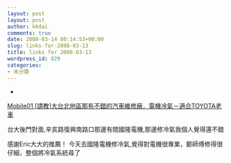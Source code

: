 ```yaml
---
layout: post
layout: post
author: kkdai
comments: true
date: 2008-03-14 00:14:53+00:00
slug: links-for-2008-03-13
title: links for 2008-03-13
wordpress_id: 829
categories:
- 未分類
---
```



	
  * 
		

[Mobile01 [請教]大台北地區那有不錯的汽車維修廠．電機冷氣－適合TOYOTA老車](http://www.mobile01.com/topicdetail.php?f=264&t=132918)


		

台大後門對面,辛亥路復興南路口那邊有間國隆電機,那邊修冷氣我個人覺得還不錯

感謝Eric大大的推薦！
今天去國隆電機修冷氣,覺得對電機很專業，鄭師傅修得很仔細，整個將冷氣系統尋了


	



